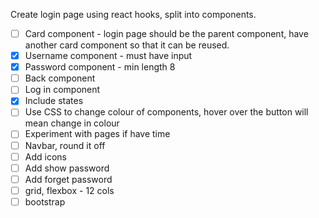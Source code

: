 Create login page using react hooks, split into components.

- [ ] Card component - login page should be the parent component, have another card component so that it can be reused.
- [x] Username component - must have input
- [x] Password component - min length 8
- [ ] Back component
- [ ] Log in component
- [x] Include states
- [ ] Use CSS to change colour of components, hover over the button will mean change in colour
- [ ] Experiment with pages if have time 
- [ ] Navbar, round it off
- [ ] Add icons
- [ ] Add show password
- [ ] Add forget password
- [ ] grid, flexbox - 12 cols
- [ ] bootstrap
